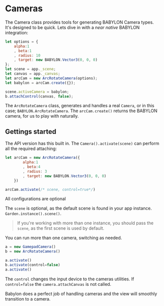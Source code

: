 # Cameras

The Camera class provides tools for generating BABYLON Camera types. It's designed to be quick. Lets dive in with a _near native_ BABYLON integration:

```js
let options = {
    alpha:1
    , beta:1
    , radius: 10
    , target: new BABYLON.Vector3(0, 0, 0)
};
let scene = app._scene;
let canvas = app._canvas;
let arcCam = new ArcRotateCamera(options);
let babylon = arcCam.create({});

scene.activeCamera = babylon;
b.attachControl(canvas, false);
```

The `ArcRotateCamera` class, generates and handles a real `Camera`, or in this case; `BABYLON.ArcRotateCamera`. The `arcCam.create()` returns the BABYLON camera, for us to play with naturally.

## Gettings started

The API version has this built in. The `Camera().activate(scene)` can perform all the required attaching:

```js
let arcCam = new ArcRotateCamera({
        alpha:1
        , beta:4
        , radius: 3
        , target: new BABYLON.Vector3(0, 0, 0)
    })

arcCam.activate(/* scene, control=true*/)
```

All configurations are optional

The `scene` is optional, as the default scene is found in your app instance. `Garden.instance().scene()`.

> If you're working with more than one instance, you should pass the `scene`, as the first scene is used by default.

You can run more than one camera, switching as needed.

```js
a = new GamepadCamera()
b = new ArcRotateCamera()

a.activate()
b.activate(control=false)
a.activate()
```

The `control` changes the input device to the cameras utilities. If `control=false` the `camera.attachCanvas` is not called.

Babylon does a perfect job of handling cameras and the view will smoothly transition to a camera.


